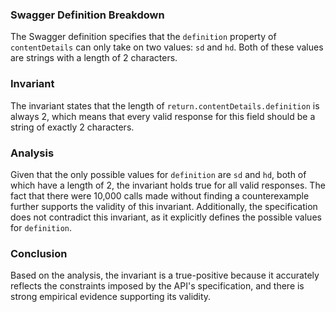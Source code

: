 ### Swagger Definition Breakdown
The Swagger definition specifies that the `definition` property of `contentDetails` can only take on two values: `sd` and `hd`. Both of these values are strings with a length of 2 characters.

### Invariant
The invariant states that the length of `return.contentDetails.definition` is always 2, which means that every valid response for this field should be a string of exactly 2 characters.

### Analysis
Given that the only possible values for `definition` are `sd` and `hd`, both of which have a length of 2, the invariant holds true for all valid responses. The fact that there were 10,000 calls made without finding a counterexample further supports the validity of this invariant. Additionally, the specification does not contradict this invariant, as it explicitly defines the possible values for `definition`.

### Conclusion
Based on the analysis, the invariant is a true-positive because it accurately reflects the constraints imposed by the API's specification, and there is strong empirical evidence supporting its validity.
